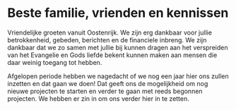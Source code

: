 # Beste familie, vrienden en kennissen

Vriendelijke groeten vanuit Oostenrijk. We zijn erg dankbaar voor jullie betrokkenheid, gebeden, berichten en de financiele inbreng. We zijn dankbaar dat we zo samen met jullie bij kunnen dragen aan het verspreiden van het Evangelie en Gods liefde bekent kunnen maken aan mensen die daar weinig toegang tot hebben.

Afgelopen periode hebben we nagedacht of we nog een jaar hier ons zullen inzetten en dat gaan we doen! Dat geeft ons de mogelijkheid om nog nieuwe projecten te starten en verder te gaan met reeds begonnen projecten. We hebben er zin in om ons verder hier in te zetten. 